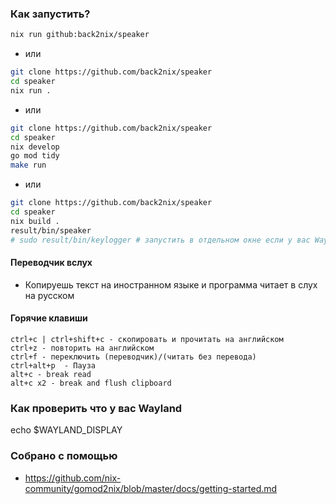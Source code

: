 ### Как запустить?

```bash
nix run github:back2nix/speaker
```
- или

```bash
git clone https://github.com/back2nix/speaker
cd speaker
nix run .
```

- или

```bash
git clone https://github.com/back2nix/speaker
cd speaker
nix develop
go mod tidy
make run
```
- или

```bash
git clone https://github.com/back2nix/speaker
cd speaker
nix build .
result/bin/speaker
# sudo result/bin/keylogger # запустить в отдельном окне если у вас Wayland а не X11
```

#### Переводчик вслух

- Копируешь текст на иностранном языке и программа читает в слух на русском

#### Горячие клавиши

```
ctrl+c | ctrl+shift+c - скопировать и прочитать на английском
ctrl+z - повторить на английском
ctrl+f - переключить (переводчик)/(читать без перевода)
ctrl+alt+p  - Пауза
alt+c - break read
alt+c x2 - break and flush clipboard
```

### Как проверить что у вас Wayland

echo $WAYLAND_DISPLAY

### Собрано с помощью

- https://github.com/nix-community/gomod2nix/blob/master/docs/getting-started.md
